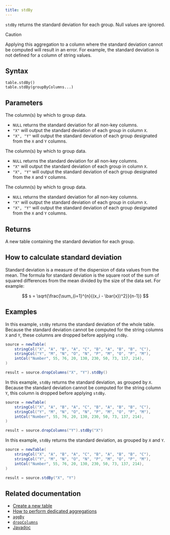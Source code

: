 ```yaml
---
title: stdBy
---
```


`stdBy` returns the standard deviation for each group. Null values are ignored.

> [!CAUTION]
> Applying this aggregation to a column where the standard deviation cannot be computed will result in an error. For example, the standard deviation is not defined for a column of string values.

## Syntax

```
table.stdBy()
table.stdBy(groupByColumns...)
```

## Parameters

<ParamTable>
<Param name="groupByColumns" type="String...">

The column(s) by which to group data.

- `NULL` returns the standard deviation for all non-key columns.
- `"X"` will output the standard deviation of each group in column `X`.
- `"X", "Y"` will output the standard deviation of each group designated from the `X` and `Y` columns.

</Param>
<Param name="groupByColumns" type="ColumnName...">

The column(s) by which to group data.

- `NULL` returns the standard deviation for all non-key columns.
- `"X"` will output the standard deviation of each group in column `X`.
- `"X", "Y"` will output the standard deviation of each group designated from the `X` and `Y` columns.

</Param>
<Param name="groupByColumns" type="Collection<String>">

The column(s) by which to group data.

- `NULL` returns the standard deviation for all non-key columns.
- `"X"` will output the standard deviation of each group in column `X`.
- `"X", "Y"` will output the standard deviation of each group designated from the `X` and `Y` columns.

</Param>
</ParamTable>

## Returns

A new table containing the standard deviation for each group.

## How to calculate standard deviation

Standard deviation is a measure of the dispersion of data values from the mean. The formula for standard deviation is the square root of the sum of squared differences from the mean divided by the size of the data set. For example:

$$
s = \sqrt{\frac{\sum_{i=1}^{n}{(x_i - \bar{x})^2}}{n-1}}
$$

## Examples

In this example, `stdBy` returns the standard deviation of the whole table. Because the standard deviation cannot be computed for the string columns `X` and `Y`, these columns are dropped before applying `stdBy`.

```groovy order=source,result
source = newTable(
    stringCol("X", "A", "B", "A", "C", "B", "A", "B", "B", "C"),
    stringCol("Y", "M", "N", "O", "N", "P", "M", "O", "P", "M"),
    intCol("Number", 55, 76, 20, 130, 230, 50, 73, 137, 214),
)

result = source.dropColumns("X", "Y").stdBy()
```

In this example, `stdBy` returns the standard deviation, as grouped by `X`. Because the standard deviation cannot be computed for the string column `Y`, this column is dropped before applying `stdBy`.

```groovy order=source,result
source = newTable(
    stringCol("X", "A", "B", "A", "C", "B", "A", "B", "B", "C"),
    stringCol("Y", "M", "N", "O", "N", "P", "M", "O", "P", "M"),
    intCol("Number", 55, 76, 20, 130, 230, 50, 73, 137, 214),
)

result = source.dropColumns("Y").stdBy("X")
```

In this example, `stdBy` returns the standard deviation, as grouped by `X` and `Y`.

```groovy order=source,result
source = newTable(
    stringCol("X", "A", "B", "A", "C", "B", "A", "B", "B", "C"),
    stringCol("Y", "M", "N", "O", "N", "P", "M", "O", "P", "M"),
    intCol("Number", 55, 76, 20, 130, 230, 50, 73, 137, 214),
)

result = source.stdBy("X", "Y")
```

## Related documentation

- [Create a new table](../../../how-to-guides/new-and-empty-table.md#newtable)
- [How to perform dedicated aggregations](../../../how-to-guides/dedicated-aggregations.md)
- [`aggBy`](./aggBy.md)
- [`dropColumns`](../select/drop-columns.md)
- [Javadoc](https://deephaven.io/core/javadoc/io/deephaven/api/TableOperations.html#stdBy(java.lang.String...))
